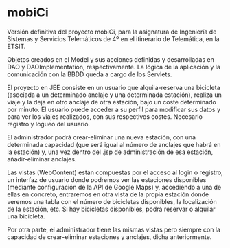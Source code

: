 # mobiCi

Versión definitiva del proyecto mobiCi, para la asignatura de Ingeniería de Sistemas y Servicios Telemáticos de 4º en el itinerario de Telemática, en la ETSIT.

Objetos creados en el Model y sus acciones definidas y desarrolladas en DAO y DAOImplementation, respectivamente. La lógica de la aplicación y la comunicación con la BBDD queda a cargo de los Servlets.

El proyecto en JEE consiste en un usuario que alquila-reserva una bicicleta (asociada a un determinado anclaje y una determinada estación), realiza un viaje y la deja en otro anclaje de otra estación, bajo un coste determinado por minuto. El usuario puede acceder a su perfil para modificar sus datos y para ver los viajes realizados, con sus respectivos costes. Necesario registro y logueo del usuario.

El administrador podrá crear-eliminar una nueva estación, con una determinada capacidad (que será igual al número de anclajes que habrá en la estación) y, una vez dentro del .jsp de administración de esa estación, añadir-eliminar anclajes. 

Las vistas (WebContent) están compuestas por el acceso al login o registro, un interfaz de usuario donde podremos ver las estaciones disponibles (mediante configuración de la API de Google Maps) y, accediendo a una de ellas en concreto, entraremos en otra vista de la propia estación donde veremos una tabla con el número de bicicletas disponibles, la localización de la estación, etc. Si hay bicicletas disponibles, podrá reservar o alquilar una bicicleta.

Por otra parte, el administrador tiene las mismas vistas pero siempre con la capacidad de crear-eliminar estaciones y anclajes, dicha anteriormente.

